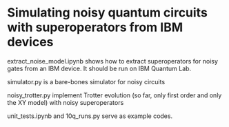 # Simulating noisy quantum circuits with superoperators from IBM devices

extract_noise_model.ipynb shows how to extract superoperators for noisy gates from an IBM device. It should be run on IBM Quantum Lab.

simulator.py is a bare-bones simulator for noisy circuits

noisy_trotter.py implement Trotter evolution (so far, only first order and only the XY model) with noisy superoperators 

unit_tests.ipynb and 10q_runs.py serve as example codes. 

